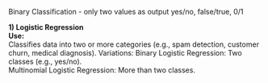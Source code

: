 Binary Classification - only two values as output yes/no, false/true, 0/1

**1) Logistic Regression**  
  **Use:**  
    Classifies data into two or more categories (e.g., spam detection, customer churn, medical diagnosis).
  Variations:
    Binary Logistic Regression: Two classes (e.g., yes/no).  
    Multinomial Logistic Regression: More than two classes.
